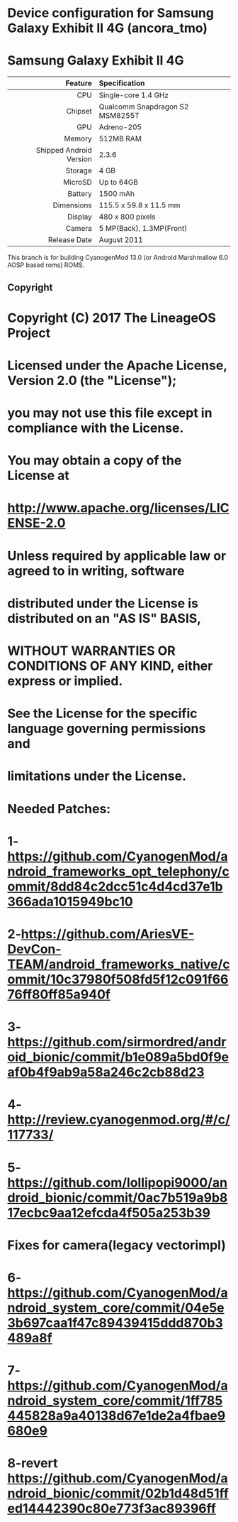 # Device configuration for Samsung Galaxy Exhibit II 4G (ancora_tmo)
Samsung Galaxy Exhibit II 4G
=============

Feature                 | Specification                     
----------------------: | :-------------------------------- 
CPU                     | Single-core 1.4 GHz               
Chipset                 | Qualcomm Snapdragon S2 MSM8255T   
GPU                     | Adreno-205                        
Memory                  | 512MB RAM                         
Shipped Android Version | 2.3.6                             
Storage                 | 4 GB                              
MicroSD                 | Up to 64GB                        
Battery                 | 1500 mAh                          
Dimensions              | 115.5 x 59.8 x 11.5 mm            
Display                 | 480 x 800 pixels                  
Camera                  | 5 MP(Back), 1.3MP(Front)          
Release Date            | August 2011                       

This branch is for building CyanogenMod 13.0 (or Android Marshmallow 6.0 AOSP based roms) ROMS.

## Copyright

#
# Copyright (C) 2017 The LineageOS Project
#
# Licensed under the Apache License, Version 2.0 (the "License");
# you may not use this file except in compliance with the License.
# You may obtain a copy of the License at
#
#      http://www.apache.org/licenses/LICENSE-2.0
#
# Unless required by applicable law or agreed to in writing, software
# distributed under the License is distributed on an "AS IS" BASIS,
# WITHOUT WARRANTIES OR CONDITIONS OF ANY KIND, either express or implied.
# See the License for the specific language governing permissions and
# limitations under the License.
#

# Needed Patches:
# 1-https://github.com/CyanogenMod/android_frameworks_opt_telephony/commit/8dd84c2dcc51c4d4cd37e1b366ada1015949bc10
# 2-https://github.com/AriesVE-DevCon-TEAM/android_frameworks_native/commit/10c37980f508fd5f12c091f6676ff80ff85a940f
# 3-https://github.com/sirmordred/android_bionic/commit/b1e089a5bd0f9eaf0b4f9ab9a58a246c2cb88d23
# 4-http://review.cyanogenmod.org/#/c/117733/
# 5-https://github.com/lollipopi9000/android_bionic/commit/0ac7b519a9b817ecbc9aa12efcda4f505a253b39
# Fixes for camera(legacy vectorimpl)
# 6-https://github.com/CyanogenMod/android_system_core/commit/04e5e3b697caa1f47c89439415ddd870b3489a8f
# 7-https://github.com/CyanogenMod/android_system_core/commit/1ff785445828a9a40138d67e1de2a4fbae9680e9
# 8-revert https://github.com/CyanogenMod/android_bionic/commit/02b1d48d51ffed14442390c80e773f3ac89396ff
